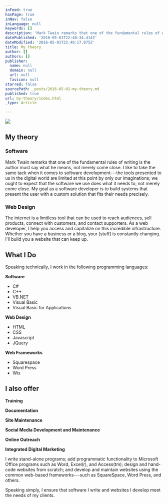 ```yaml
---
inFeed: true
hasPage: true
inNav: false
inLanguage: null
keywords: []
description: 'Mark Twain remarks that one of the fundamental rules of writing is the author must say what he means, not merely come close. I like to take the same tack when it comes to software development—the tools presented to us in the digital world are limited at this point by only our imaginations; we ought to expect that the software we use does what it needs to, not merely come close. My goal as a software developer is to build systems that present the user with a custom solution that fits their needs precisely.'
datePublished: '2016-05-01T22:40:34.414Z'
dateModified: '2016-05-01T22:40:17.075Z'
title: My theory
author: []
authors: []
publisher:
  name: null
  domain: null
  url: null
  favicon: null
starred: false
sourcePath: _posts/2016-05-01-my-theory.md
published: true
url: my-theory/index.html
_type: Article

---
```

![](https://the-grid-user-content.s3-us-west-2.amazonaws.com/f420777d-ebf6-4e18-b8dc-5fd532f89591.jpg)

## My theory

### Software

Mark Twain remarks that one of the fundamental rules of writing is the author must say what he means, not merely come close. I like to take the same tack when it comes to software development---the tools presented to us in the digital world are limited at this point by only our imaginations; we ought to expect that the software we use does what it needs to, not merely come close. My goal as a software developer is to build systems that present the user with a custom solution that fits their needs precisely.

### Web Design

The internet is a limitless tool that can be used to reach audiences, sell products, connect with customers, and contact supporters. As a web developer, I help you access and capitalize on this incredible infrastructure. Whether you have a business or a blog, your \[stuff\] is constantly changing. I'll build you a website that can keep up.

## What I Do

Speaking technically, I work in the following programming languages:

**Software**

* C\#
* C++
* VB.NET
* Visual Basic
* Visual Basic for Applications

**Web Design**

* HTML
* CSS
* Javascript
* JQuery

**Web Frameworks**

* Squarespace
* Word Press
* Wix

## I also offer

**Training**

**Documentation**

**Site Maintenance**

**Social Media Development and Maintenance**

**Online Outreach**

**Integrated Digital Marketing**

I write stand-alone programs; add programmatic functionality to Microsoft Office programs such as Word, Excel(r), and Access(tm); design and hand-code websites from scratch; and develop and maintain websites using the common web-based frameworks---such as SquareSpace, Word Press, and others.

Speaking simply, I ensure that software I write and websites I develop meet the needs of my clients.